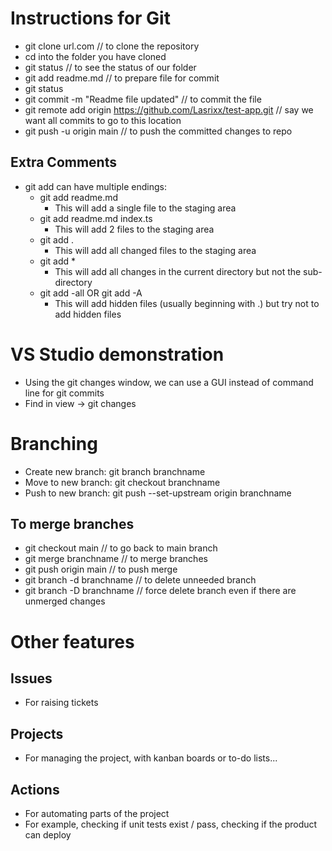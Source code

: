 # Instructions for Git
* git clone url.com // to clone the repository
* cd into the folder you have cloned
* git status // to see the status of our folder
* git add readme.md // to prepare file for commit
* git status
* git commit -m "Readme file updated" // to commit the file
* git remote add origin https://github.com/Lasrixx/test-app.git // say we want all commits to go to this location
* git push -u origin main // to push the committed changes to repo
## Extra Comments
* git add can have multiple endings:
	* git add readme.md
		* This will add a single file to the staging area
	* git add readme.md index.ts
		* This will add 2 files to the staging area
	* git add .
		* This will add all changed files to the staging area
	* git add *
		* This will add all changes in the current directory but not the sub-directory
	* git add -all OR git add -A
		* This will add hidden files (usually beginning with .) but try not to add hidden files 

# VS Studio demonstration
* Using the git changes window, we can use a GUI instead of command line for git commits
* Find in view -> git changes

# Branching
* Create new branch: git branch branchname
* Move to new branch: git checkout branchname
* Push to new branch: git push --set-upstream origin branchname
## To merge branches
* git checkout main // to go back to main branch
* git merge branchname // to merge branches
* git push origin main // to push merge
* git branch -d branchname // to delete unneeded branch
* git branch -D branchname // force delete branch even if there are unmerged changes

# Other features
## Issues
* For raising tickets
## Projects
* For managing the project, with kanban boards or to-do lists...
## Actions
* For automating parts of the project
* For example, checking if unit tests exist / pass, checking if the product can deploy